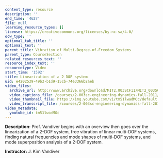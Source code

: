 ```yaml
---
content_type: resource
description: ''
end_time: '4627'
file: null
learning_resource_types: []
license: https://creativecommons.org/licenses/by-nc-sa/4.0/
ocw_type: ''
optional_tab_title: ''
optional_text: ''
parent_title: Vibration of Multi-Degree-of-Freedom Systems
parent_type: CourseSection
related_resources_text: ''
resource_index_text: ''
resourcetype: Video
start_time: '1592'
title: Linearization of a 2-DOF system
uid: e4202539-49b3-b1d9-15cb-74e3366b2aeb
video_files:
  archive_url: http://www.archive.org/download/MIT2.003SCF11/MIT2_003SCF11_lec23_300k.mp4
  video_captions_file: /courses/2-003sc-engineering-dynamics-fall-2011/bd5c6adfc38354caa87f8fe1d383684e_tm51lwadMOc.vtt
  video_thumbnail_file: https://img.youtube.com/vi/tm51lwadMOc/default.jpg
  video_transcript_file: /courses/2-003sc-engineering-dynamics-fall-2011/4967af159704a3f6aa7fa2bbbd44a563_tm51lwadMOc.pdf
video_metadata:
  youtube_id: tm51lwadMOc
---
```


**Description:** Prof. Vandiver begins with an overview then goes over the linearization of a 2-DOF system, free vibration of linear multi-DOF systems, finding natural frequencies and mode shapes of multi-DOF systems, and mode superposition analysis of a 2-DOF system.

**Instructor:** J. Kim Vandiver

